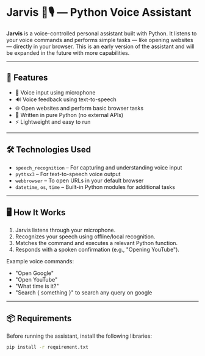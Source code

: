 # Jarvis 🧠🎙️ — Python Voice Assistant

**Jarvis** is a voice-controlled personal assistant built with Python. It listens to your voice commands and performs simple tasks — like opening websites — directly in your browser. This is an early version of the assistant and will be expanded in the future with more capabilities.

---

## 🎯 Features

- 🎤 Voice input using microphone
- 🔊 Voice feedback using text-to-speech
- 🌐 Open websites and perform basic browser tasks
- 🐍 Written in pure Python (no external APIs)
- ⚡ Lightweight and easy to run

---

## 🛠️ Technologies Used

- `speech_recognition` – For capturing and understanding voice input
- `pyttsx3` – For text-to-speech voice output
- `webbrowser` – To open URLs in your default browser
- `datetime`, `os`, `time` – Built-in Python modules for additional tasks

---

## 🖥️ How It Works

1. Jarvis listens through your microphone.
2. Recognizes your speech using offline/local recognition.
3. Matches the command and executes a relevant Python function.
4. Responds with a spoken confirmation (e.g., "Opening YouTube").

Example voice commands:
- "Open Google"
- "Open YouTube"
- "What time is it?"
- "Search { something }" to search any query on google  

---

## 📦 Requirements

Before running the assistant, install the following libraries:

```bash
pip install -r requirement.txt
